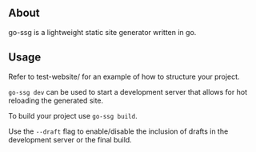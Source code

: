 ## About
go-ssg is a lightweight static site generator written in go.

## Usage
Refer to test-website/ for an example of how to structure your project.

`go-ssg dev` can be used to start a development server that allows for hot reloading the generated site.

To build your project use `go-ssg build`.

Use the `--draft` flag to enable/disable the inclusion of drafts in the development server or the final build.
